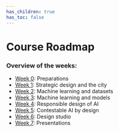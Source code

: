 ```yaml
---
has_children: true
has_toc: false
---
```


# Course Roadmap

### Overview of the weeks:
- [Week 0](../week-0): Preparations
- [Week 1](../week-1): Strategic design and the city
- [Week 2](../week-2): Machine learning and datasets
- [Week 3](../week-3): Machine learning and models
- [Week 4](../week-4): Responsible design of AI
- [Week 5](../week-5): Contestable AI by design
- [Week 6](../week-6): Design studio
- [Week 7](../week-7): Presentations